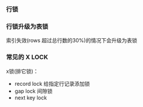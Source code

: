 ### 行锁

### 行锁升级为表锁

索引失效(rows 超过总行数的30%)的情况下会升级为表锁

### 常见的 X LOCK

x锁(排它锁)：

* record lock 给指定行记录添加锁
* gap lock 间隙锁
* next key lock

